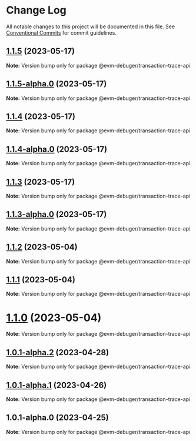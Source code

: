 # Change Log

All notable changes to this project will be documented in this file.
See [Conventional Commits](https://conventionalcommits.org) for commit guidelines.

## [1.1.5](https://github.com/awslabs/aws-sam-cli/compare/@evm-debuger/transaction-trace-api@1.1.5-alpha.0...@evm-debuger/transaction-trace-api@1.1.5) (2023-05-17)

**Note:** Version bump only for package @evm-debuger/transaction-trace-api

## [1.1.5-alpha.0](https://github.com/awslabs/aws-sam-cli/compare/@evm-debuger/transaction-trace-api@1.1.4...@evm-debuger/transaction-trace-api@1.1.5-alpha.0) (2023-05-17)

**Note:** Version bump only for package @evm-debuger/transaction-trace-api

## [1.1.4](https://github.com/awslabs/aws-sam-cli/compare/@evm-debuger/transaction-trace-api@1.1.4-alpha.0...@evm-debuger/transaction-trace-api@1.1.4) (2023-05-17)

**Note:** Version bump only for package @evm-debuger/transaction-trace-api

## [1.1.4-alpha.0](https://github.com/awslabs/aws-sam-cli/compare/@evm-debuger/transaction-trace-api@1.1.3...@evm-debuger/transaction-trace-api@1.1.4-alpha.0) (2023-05-17)

**Note:** Version bump only for package @evm-debuger/transaction-trace-api

## [1.1.3](https://github.com/awslabs/aws-sam-cli/compare/@evm-debuger/transaction-trace-api@1.1.3-alpha.0...@evm-debuger/transaction-trace-api@1.1.3) (2023-05-17)

**Note:** Version bump only for package @evm-debuger/transaction-trace-api

## [1.1.3-alpha.0](https://github.com/awslabs/aws-sam-cli/compare/@evm-debuger/transaction-trace-api@1.1.2...@evm-debuger/transaction-trace-api@1.1.3-alpha.0) (2023-05-17)

**Note:** Version bump only for package @evm-debuger/transaction-trace-api

## [1.1.2](https://github.com/awslabs/aws-sam-cli/compare/@evm-debuger/transaction-trace-api@1.1.1...@evm-debuger/transaction-trace-api@1.1.2) (2023-05-04)

**Note:** Version bump only for package @evm-debuger/transaction-trace-api

## [1.1.1](https://github.com/awslabs/aws-sam-cli/compare/@evm-debuger/transaction-trace-api@1.1.0...@evm-debuger/transaction-trace-api@1.1.1) (2023-05-04)

**Note:** Version bump only for package @evm-debuger/transaction-trace-api

# [1.1.0](https://github.com/awslabs/aws-sam-cli/compare/@evm-debuger/transaction-trace-api@1.0.1-alpha.2...@evm-debuger/transaction-trace-api@1.1.0) (2023-05-04)

**Note:** Version bump only for package @evm-debuger/transaction-trace-api

## [1.0.1-alpha.2](https://github.com/awslabs/aws-sam-cli/compare/@evm-debuger/transaction-trace-api@1.0.1-alpha.1...@evm-debuger/transaction-trace-api@1.0.1-alpha.2) (2023-04-28)

**Note:** Version bump only for package @evm-debuger/transaction-trace-api

## [1.0.1-alpha.1](https://github.com/awslabs/aws-sam-cli/compare/@evm-debuger/transaction-trace-api@1.0.1-alpha.0...@evm-debuger/transaction-trace-api@1.0.1-alpha.1) (2023-04-26)

**Note:** Version bump only for package @evm-debuger/transaction-trace-api

## 1.0.1-alpha.0 (2023-04-25)

**Note:** Version bump only for package @evm-debuger/transaction-trace-api
